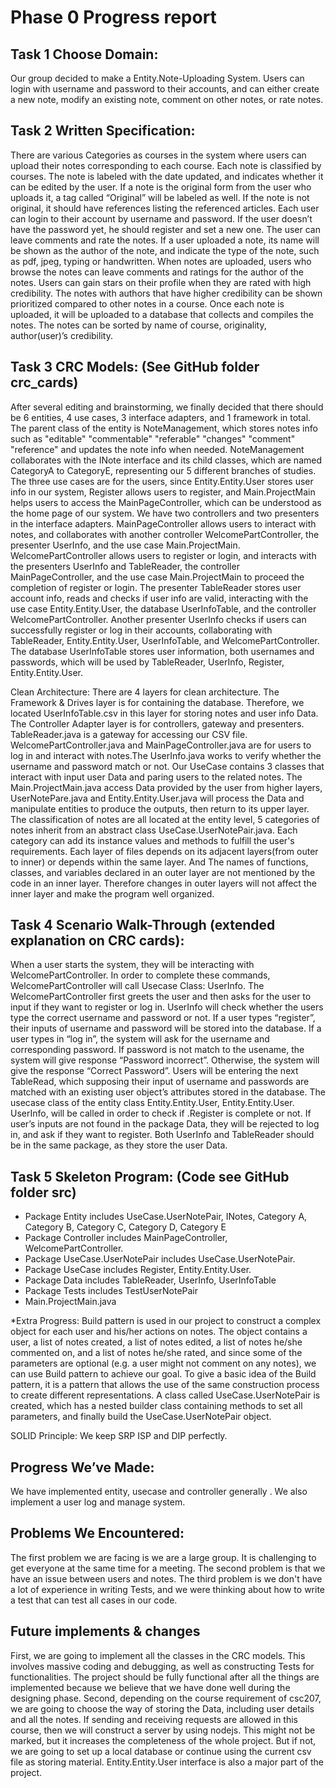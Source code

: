 # Phase 0 Progress report

## Task 1 Choose Domain: 

Our group decided to make a Entity.Note-Uploading System. Users can login with username and password to their accounts, and can either create a new note, modify an existing note, comment on other notes, or rate notes. 

## Task 2 Written Specification:
There are various Categories as courses in the system where users can upload their notes corresponding to each course.  Each note is classified by courses. The note is labeled with the date updated, and indicates whether it can be edited by the user. If a note is the original form from the user who uploads it, a tag called “Original” will be labeled as well. If the note is not original, it should have references listing the referenced articles. Each user can login to their account by username and password. If the user doesn’t have the password yet, he should register and set a new one. The user can leave comments and rate the notes. If a user uploaded a note, its name will be shown as the author of the note, and indicate the type of the note, such as pdf, jpeg, typing or handwritten. When notes are uploaded, users who browse the notes can leave comments and ratings for the author of the notes. Users can gain stars on their profile when they are rated with high credibility. The notes with authors that have higher credibility can be shown prioritized compared to other notes in a course. Once each note is uploaded, it will be uploaded to a database that collects and compiles the notes. The notes can be sorted by name of course, originality, author(user)’s credibility.

## Task 3 CRC Models: (See GitHub folder crc_cards)

After several editing and brainstorming, we finally decided that there should be 6 entities, 4 use cases, 3 interface adapters, and 1 framework in total. 
The parent class of the entity is NoteManagement, which stores notes info such as "editable" "commentable" "referable" "changes" "comment" "reference" and updates the note info when needed.  NoteManagement collaborates with the INote interface and its child classes, which are named CategoryA to CategoryE, representing our 5 different branches of studies.
The three use cases are for the users, since Entity.Entity.User stores user info in our system, Register allows users to register, and Main.ProjectMain helps users to access the MainPageController, which can be understood as the home page of our system.
We have two controllers and two presenters in the interface adapters. MainPageController allows users to interact with notes, and collaborates with another controller WelcomePartController, the presenter UserInfo, and the use case Main.ProjectMain. WelcomePartController allows users to register or login, and interacts with the presenters UserInfo and TableReader, the controller MainPageController, and the use case Main.ProjectMain to proceed the completion of register or login. The presenter TableReader stores user account info, reads and checks if user info are valid, interacting with the use case Entity.Entity.User, the database UserInfoTable, and the controller WelcomePartController. Another presenter UserInfo checks if users can successfully register or log in their accounts, collaborating with TableReader, Entity.Entity.User, UserInfoTable, and WelcomePartController.
The database UserInfoTable stores user information, both usernames and passwords, which will be used by TableReader, UserInfo, Register, Entity.Entity.User.

Clean Architecture:
There are 4 layers for clean architecture. The Framework & Drives layer is for containing the database. Therefore, we located UserInfoTable.csv in this layer for storing notes and user info Data. The Controller Adapter layer is for controllers, gateway and presenters. TableReader.java is a gateway for accessing our CSV file. WelcomePartController.java and MainPageController.java are for users to log in and interact with notes.The UserInfo.java works to verify whether the username and password match or not. Our UseCase contains 3 classes that interact with input user Data and paring users to the related notes. The Main.ProjectMain.java access Data provided by the user from higher layers,  UserNotePare.java and Entity.Entity.User.java will process the Data and manipulate entities to produce the outputs, then return to its upper layer. The classification of notes are all located at the entity level,  5 categories of notes inherit from an abstract class UseCase.UserNotePair.java. Each category can add its instance values and methods to fulfill the user's requirements. Each layer of files depends on its adjacent layers(from outer to inner) or depends within the same layer. And The names of functions, classes, and variables declared in an outer layer are not mentioned by the code in an inner layer.
 Therefore changes in outer layers will not affect the inner layer and make the program well organized.
 
## Task 4 Scenario Walk-Through (extended explanation on CRC cards):
When a user starts the system, they will be interacting with WelcomePartController. In order to complete these commands, WelcomePartController will call Usecase Class: UserInfo. The WelcomePartController first greets the user and then asks for the user to input if they want to register or log in. UserInfo will check whether the users type the correct username and password or not. If a user types “register”, their inputs of username and password will be stored into the database. If a user types in “log in”, the system will ask for the username and corresponding password. If password is not match to the usename, the system will give response “Password incorrect”. Otherwise, the system will give the response “Correct Password”.
Users will be entering the next TableRead, which supposing their input of username and passwords are matched with an existing user object’s attributes stored in the database. The usecase class of the entity class Entity.Entity.User, Entity.Entity.User. UserInfo, will be called in order to check if .Register is complete or not. If user’s inputs are not found in the package Data, they will be rejected to log in, and ask if they want to register. Both UserInfo and TableReader should be in the same package, as they store the user Data.

## Task 5 Skeleton Program: (Code see GitHub folder src)

- Package Entity includes UseCase.UserNotePair, INotes, Category A, Category B, Category C, Category D, Category E
- Package Controller includes MainPageController, WelcomePartController.
- Package UseCase.UserNotePair includes UseCase.UserNotePair.
- Package UseCase includes Register, Entity.Entity.User.
- Package Data includes TableReader, UserInfo, UserInfoTable
- Package Tests includes TestUserNotePair
- Main.ProjectMain.java

 *Extra Progress:
Build pattern is used in our project to construct a complex object for each user and his/her actions on notes. The object contains a user, a list of notes created, a list of notes edited, a list of notes he/she commented on, and a list of notes he/she rated, and since some of the parameters are optional (e.g. a user might not comment on any notes), we can use Build pattern to achieve our goal. To give a basic idea of the Build pattern, it is a pattern that allows the use of the same construction process to create different representations. A class called UseCase.UserNotePair is created, which has a nested builder class containing methods to set all parameters, and finally build the UseCase.UserNotePair object.

SOLID Principle: We keep SRP ISP and DIP perfectly. 

## Progress We’ve Made:
We have implemented entity, usecase and controller generally . We also implement a user log  and manage system.		
## Problems We Encountered:
The first problem we are facing is we are a large group. It is challenging to get everyone at the same time for a meeting. The second problem is that we have an issue between users and notes. The third problem is we don't have a lot of experience in writing Tests, and we were thinking about how to write a test that can test all cases in our code. 
## Future implements & changes
First, we are going to implement all the classes in the CRC models. This involves massive coding and debugging, as well as constructing Tests for functionalities. The project should be fully functional after all the things are implemented because we believe that we have done well during the designing phase.
Second, depending on the course requirement of csc207, we are going to choose the way of storing the Data, including user details and all the notes. If sending and receiving requests are allowed in this course, then we will construct a server by using nodejs. This might not be marked, but it increases the completeness of the whole project. But if not, we are going to set up a local database or continue using the current csv file as storing material.
Entity.Entity.User interface is also a major part of the project. 





